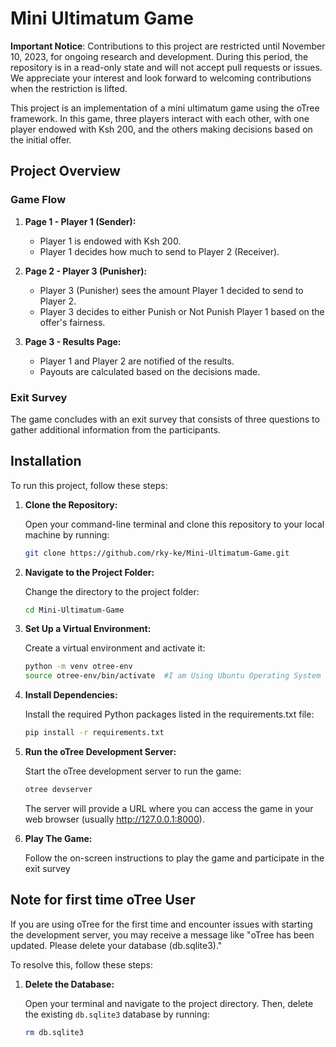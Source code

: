 # Mini Ultimatum Game

**Important Notice**: Contributions to this project are restricted until November 10, 2023, for ongoing research and development. During this period, the repository is in a read-only state and will not accept pull requests or issues. We appreciate your interest and look forward to welcoming contributions when the restriction is lifted.

This project is an implementation of a mini ultimatum game using the oTree framework. In this game, three players interact with each other, with one player endowed with Ksh 200, and the others making decisions based on the initial offer.

## Project Overview

### Game Flow

1. **Page 1 - Player 1 (Sender):**
   - Player 1 is endowed with Ksh 200.
   - Player 1 decides how much to send to Player 2 (Receiver).

2. **Page 2 - Player 3 (Punisher):**
   - Player 3 (Punisher) sees the amount Player 1 decided to send to Player 2.
   - Player 3 decides to either Punish or Not Punish Player 1 based on the offer's fairness.

3. **Page 3 - Results Page:**
   - Player 1 and Player 2 are notified of the results.
   - Payouts are calculated based on the decisions made.

### Exit Survey

The game concludes with an exit survey that consists of three questions to gather additional information from the participants.

## Installation

To run this project, follow these steps:

1. **Clone the Repository:**

   Open your command-line terminal and clone this repository to your local machine by running:

   ```bash
   git clone https://github.com/rky-ke/Mini-Ultimatum-Game.git 
   
   ```

2. **Navigate to the Project Folder:**

   Change the directory to the project folder:

   ```bash
   cd Mini-Ultimatum-Game

   ```

3. **Set Up a Virtual Environment:**

   Create a virtual environment and activate it:

   ```bash
   python -m venv otree-env
   source otree-env/bin/activate  #I am Using Ubuntu Operating System

   ```

4. **Install Dependencies:**

   Install the required Python packages listed in the requirements.txt file:

   ```bash
   pip install -r requirements.txt

   ```

5. **Run the oTree Development Server:**

   Start the oTree development server to run the game:
   ```bash
   otree devserver

   ```
   The server will provide a URL where you can access the game in your web browser (usually http://127.0.0.1:8000).

6. **Play The Game:**

   Follow the on-screen instructions to play the game and participate in the exit survey

## Note for first time oTree User 

If you are using oTree for the first time and encounter issues with starting the development server, you may receive a message like "oTree has been updated. Please delete your database (db.sqlite3)." 

To resolve this, follow these steps:

   1. **Delete the Database:**

      Open your terminal and navigate to the project directory. Then, delete the existing `db.sqlite3` database by running:

      ```bash
      rm db.sqlite3